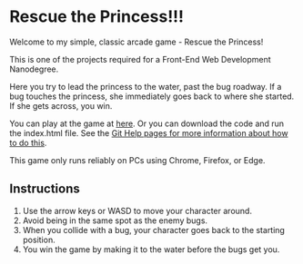 Rescue the Princess!!!
===============================

Welcome to my simple, classic arcade game - Rescue the Princess!

This is one of the projects required for a Front-End Web Development Nanodegree.

Here you try to lead the princess to the water, past the bug roadway.  If a
bug touches the princess, she immediately goes back to where she started.  If
she gets across, you win.  

You can play at the game at [here](https://katfrog.github.io/udacity-rescue-the-princess/). Or you can download the code
and run the index.html file.  See the [Git Help pages for more information about
how to do this](https://help.github.com/articles/fork-a-repo/).

This game only runs reliably on PCs using Chrome, Firefox, or Edge.


## Instructions

1. Use the arrow keys or WASD to move your character around.
2. Avoid being in the same spot as the enemy bugs.
3. When you collide with a bug, your character goes back to the starting position.
4. You win the game by making it to the water before the bugs get you.
